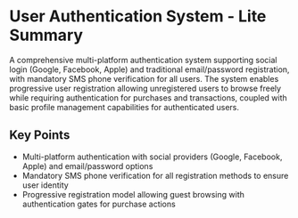 # User Authentication System - Lite Summary

A comprehensive multi-platform authentication system supporting social login (Google, Facebook, Apple) and traditional email/password registration, with mandatory SMS phone verification for all users. The system enables progressive user registration allowing unregistered users to browse freely while requiring authentication for purchases and transactions, coupled with basic profile management capabilities for authenticated users.

## Key Points
- Multi-platform authentication with social providers (Google, Facebook, Apple) and email/password options
- Mandatory SMS phone verification for all registration methods to ensure user identity
- Progressive registration model allowing guest browsing with authentication gates for purchase actions
